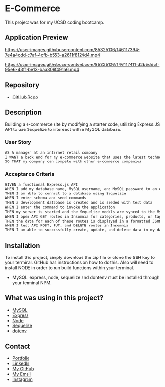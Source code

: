 # E-Commerce

This project was for my UCSD coding bootcamp. 

## Application Preview

https://user-images.githubusercontent.com/85325106/146117394-7e4a4cdd-c7af-4cfb-b553-a2611f8124d4.mp4

https://user-images.githubusercontent.com/85325106/146117411-d2b5ddcf-95e6-43f1-be13-baa309f491a6.mp4

## Repository

* [GitHub Repo](https://github.com/latommyla/E-Commerce)

## Description 

Building a e-commerce site by modifying a starter code, utilizing Express.JS API to use Sequelize to intereact with a MySQL database.

### User Story
```md
AS A manager at an internet retail company
I WANT a back end for my e-commerce website that uses the latest technologies
SO THAT my company can compete with other e-commerce companies
```
### Acceptance Criteria
```md
GIVEN a functional Express.js API
WHEN I add my database name, MySQL username, and MySQL password to an environment variable file
THEN I am able to connect to a database using Sequelize
WHEN I enter schema and seed commands
THEN a development database is created and is seeded with test data
WHEN I enter the command to invoke the application
THEN my server is started and the Sequelize models are synced to the MySQL database
WHEN I open API GET routes in Insomnia for categories, products, or tags
THEN the data for each of these routes is displayed in a formatted JSON
WHEN I test API POST, PUT, and DELETE routes in Insomnia
THEN I am able to successfully create, update, and delete data in my database
```

## Installation

To install this project, simply download the zip file or clone the SSH key to your terminal. GitHub has instructions on how to do this. Also will need to install NODE in order to run build functions within your terminal. 

- MySQL, express, node, sequelize and dontenv must be installed through your terminal NPM.

## What was using in this project?

- [MySQL](https://www.npmjs.com/package/mysql2)
- [Express](https://www.npmjs.com/package/express)
- [Node](https://nodejs.org/en/)
- [Sequelize](https://www.npmjs.com/package/sequelize)
- [dotenv](https://www.npmjs.com/package/dotenv)

## Contact

- [Portfolio](https://latommyla.github.io/TL-Portfolio/)
- [LinkedIn](https://www.linkedin.com/in/tommymla/)
- [My GitHub](https://github.com/latommyla)
- [My Email](mailto:tommyl.dmd@gmail.com)
- [Instagram](https://instagram.com/latommyla)
